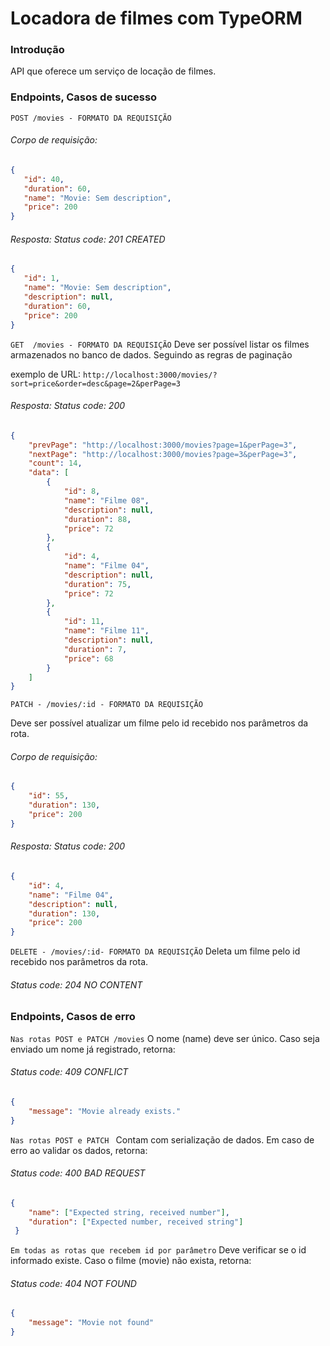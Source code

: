 # Locadora de filmes com TypeORM


### Introdução

API que oferece um serviço de locação de filmes. 


### Endpoints, Casos de sucesso

`POST /movies - FORMATO DA REQUISIÇÃO`
###### Corpo de requisição:
```json
{
   "id": 40,
   "duration": 60,
   "name": "Movie: Sem description",
   "price": 200
}
```
###### Resposta: Status code: 201 CREATED

```json
{
   "id": 1,
   "name": "Movie: Sem description",
   "description": null,
   "duration": 60,
   "price": 200
}
```


`GET  /movies - FORMATO DA REQUISIÇÃO`
Deve ser possível listar os filmes armazenados no banco de dados. Seguindo as regras de paginação

exemplo de URL: `http://localhost:3000/movies/?sort=price&order=desc&page=2&perPage=3`

###### Resposta: Status code: 200 
```json
{
    "prevPage": "http://localhost:3000/movies?page=1&perPage=3",
    "nextPage": "http://localhost:3000/movies?page=3&perPage=3",
    "count": 14,
    "data": [
        {
            "id": 8,
            "name": "Filme 08",
            "description": null,
            "duration": 88,
            "price": 72
        },
        {
            "id": 4,
            "name": "Filme 04",
            "description": null,
            "duration": 75,
            "price": 72
        },
        {
            "id": 11,
            "name": "Filme 11",
            "description": null,
            "duration": 7,
            "price": 68
        }
    ]
}
```

`PATCH - /movies/:id - FORMATO DA REQUISIÇÃO`

Deve ser possível atualizar um filme pelo id recebido nos parâmetros da rota.
###### Corpo de requisição:
```json
{
    "id": 55,
    "duration": 130,
    "price": 200
}
```

###### Resposta: Status code: 200 
```json
{
    "id": 4,
    "name": "Filme 04",
    "description": null,
    "duration": 130,
    "price": 200
}
```


`DELETE - /movies/:id- FORMATO DA REQUISIÇÃO`
Deleta um filme pelo id recebido nos parâmetros da rota.

###### Status code: 204 NO CONTENT

### Endpoints, Casos de erro

`Nas rotas POST e PATCH /movies`
O nome (name) deve ser único.
Caso seja enviado um nome já registrado, retorna: 
###### Status code: 409 CONFLICT
```json
{
    "message": "Movie already exists."
}
```

`Nas rotas POST e PATCH `
Contam com serialização de dados.
Em caso de erro ao validar os dados,  retorna:
###### Status code: 400 BAD REQUEST
```json
{
    "name": ["Expected string, received number"],
    "duration": ["Expected number, received string"]
 }
```

`Em todas as rotas que recebem id por parâmetro`
 Deve verificar se o id informado existe.
 Caso o filme (movie) não exista,  retorna:
###### Status code: 404 NOT FOUND
```json
{
    "message": "Movie not found"
}
```



